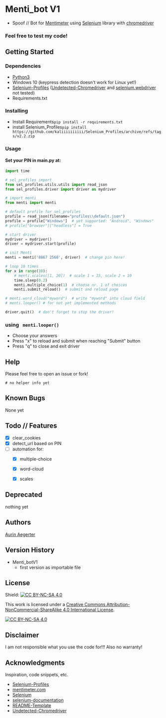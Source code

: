 # Menti_bot V1

* Spoof // Bot for [Mentimeter](https://www.menti.com/) using [Selenium](https://github.com/SeleniumHQ/selenium) library with [chromedriver](https://chromedriver.chromium.org/downloads)

### Feel free to test my code!

## Getting Started

### Dependencies

* [Python3](https://www.python.org/downloads/)
* Windows 10 (keypress detection doesn't work for Linux yet!)
* [Selenium-Profiles](https://github.com/kaliiiiiiiiii/Selenium_Profiles) ([Undetected-Chromedriver](https://github.com/ultrafunkamsterdam/undetected-chromedriver) and [selenium.webdriver](https://www.selenium.dev/documentation/webdriver/) not tested)
* Requirements.txt

### Installing

* Install Requirements```pip install -r requirements.txt```
* install Selenium_Profiles```pip install https://github.com/kaliiiiiiiiii/Selenium_Profiles/archive/refs/tags/v2.2.zip```

### Usage

#### Set your PIN in main.py at:
```python
import time

# sel_profiles import
from sel_profiles.utils.utils import read_json
from sel_profiles.driver import driver as mydriver

# import menti
from menti import menti

# default profile for sel_profiles
profile = read_json(filename="profiles\\default.json")
profile = profile["Windows"]  # yet supported: "Android", "Windows"
# profile["browser"]["headless"] = True

# start driver
mydriver = mydriver()
driver = mydriver.start(profile)

# init Menti
menti = menti('8867 2568', driver)  # change pin here!

# loop 10 times
for x in range(10):
    # menti.scales([1, 20])  # scale 1 = 15, scale 2 = 10
    time.sleep(0.2)
    menti.multiple_choice(1)  # choose nr. 1 of choices
    menti.submit_reload()  # submit and reload page

# menti.word_cloud("myword")  # write "myword" into cloud field
# menti.looper() # for not yet implemented methods

driver.quit()  # don't forget to stop the driver!


```

###  using ``` menti.looper()```
* Choose your answers
* Press "x" to reload and submit when reaching "Submit" button
* Press "q" to close and exit driver

## Help

Please feel free to open an issue or fork!
```commandline
# no helper info yet
```

## Known Bugs

None yet

## Todo // Features

* [x] clear_cookies
* [x] detect_url based on PIN
* [ ] automation for: 
  * [x] multiple-choice
  * [x] word-cloud
  * [x] scales


## Deprecated

nothing yet

## Authors

[Aurin Aegerter](mailto:aurin.aegerter@stud.gymthun.ch)

## Version History

* Menti_botV1
  * first version as importable file

## License

Shield: [![CC BY-NC-SA 4.0][cc-by-nc-sa-shield]][cc-by-nc-sa]

This work is licensed under a
[Creative Commons Attribution-NonCommercial-ShareAlike 4.0 International License][cc-by-nc-sa].

[![CC BY-NC-SA 4.0][cc-by-nc-sa-image]][cc-by-nc-sa]

[cc-by-nc-sa]: http://creativecommons.org/licenses/by-nc-sa/4.0/
[cc-by-nc-sa-image]: https://licensebuttons.net/l/by-nc-sa/4.0/88x31.png
[cc-by-nc-sa-shield]: https://img.shields.io/badge/License-CC%20BY--NC--SA%204.0-lightgrey.svg

## Disclaimer

I am not responsible what you use the code for!!! Also no warranty!

## Acknowledgments

Inspiration, code snippets, etc.

* [Selenium-Profiles](https://github.com/kaliiiiiiiiii/Selenium_Profiles)
* [mentimeter.com](https://www.mentimeter.com/)
* [Selenium](https://github.com/SeleniumHQ/selenium)
* [selenium-documentation](https://www.selenium.dev/documentation/)
* [README-Template](https://gist.github.com/DomPizzie/7a5ff55ffa9081f2de27c315f5018afc)
* [Undetected-Chromedriver](https://github.com/ultrafunkamsterdam/undetected-chromedriver)
